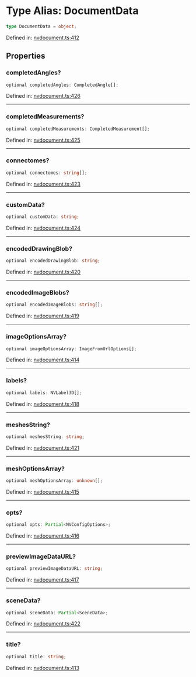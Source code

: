 # Type Alias: DocumentData

```ts
type DocumentData = object;
```

Defined in: [nvdocument.ts:412](https://github.com/thewtex/niivue/blob/main/packages/niivue/src/nvdocument.ts#L412)

## Properties

### completedAngles?

```ts
optional completedAngles: CompletedAngle[];
```

Defined in: [nvdocument.ts:426](https://github.com/thewtex/niivue/blob/main/packages/niivue/src/nvdocument.ts#L426)

---

### completedMeasurements?

```ts
optional completedMeasurements: CompletedMeasurement[];
```

Defined in: [nvdocument.ts:425](https://github.com/thewtex/niivue/blob/main/packages/niivue/src/nvdocument.ts#L425)

---

### connectomes?

```ts
optional connectomes: string[];
```

Defined in: [nvdocument.ts:423](https://github.com/thewtex/niivue/blob/main/packages/niivue/src/nvdocument.ts#L423)

---

### customData?

```ts
optional customData: string;
```

Defined in: [nvdocument.ts:424](https://github.com/thewtex/niivue/blob/main/packages/niivue/src/nvdocument.ts#L424)

---

### encodedDrawingBlob?

```ts
optional encodedDrawingBlob: string;
```

Defined in: [nvdocument.ts:420](https://github.com/thewtex/niivue/blob/main/packages/niivue/src/nvdocument.ts#L420)

---

### encodedImageBlobs?

```ts
optional encodedImageBlobs: string[];
```

Defined in: [nvdocument.ts:419](https://github.com/thewtex/niivue/blob/main/packages/niivue/src/nvdocument.ts#L419)

---

### imageOptionsArray?

```ts
optional imageOptionsArray: ImageFromUrlOptions[];
```

Defined in: [nvdocument.ts:414](https://github.com/thewtex/niivue/blob/main/packages/niivue/src/nvdocument.ts#L414)

---

### labels?

```ts
optional labels: NVLabel3D[];
```

Defined in: [nvdocument.ts:418](https://github.com/thewtex/niivue/blob/main/packages/niivue/src/nvdocument.ts#L418)

---

### meshesString?

```ts
optional meshesString: string;
```

Defined in: [nvdocument.ts:421](https://github.com/thewtex/niivue/blob/main/packages/niivue/src/nvdocument.ts#L421)

---

### meshOptionsArray?

```ts
optional meshOptionsArray: unknown[];
```

Defined in: [nvdocument.ts:415](https://github.com/thewtex/niivue/blob/main/packages/niivue/src/nvdocument.ts#L415)

---

### opts?

```ts
optional opts: Partial<NVConfigOptions>;
```

Defined in: [nvdocument.ts:416](https://github.com/thewtex/niivue/blob/main/packages/niivue/src/nvdocument.ts#L416)

---

### previewImageDataURL?

```ts
optional previewImageDataURL: string;
```

Defined in: [nvdocument.ts:417](https://github.com/thewtex/niivue/blob/main/packages/niivue/src/nvdocument.ts#L417)

---

### sceneData?

```ts
optional sceneData: Partial<SceneData>;
```

Defined in: [nvdocument.ts:422](https://github.com/thewtex/niivue/blob/main/packages/niivue/src/nvdocument.ts#L422)

---

### title?

```ts
optional title: string;
```

Defined in: [nvdocument.ts:413](https://github.com/thewtex/niivue/blob/main/packages/niivue/src/nvdocument.ts#L413)
